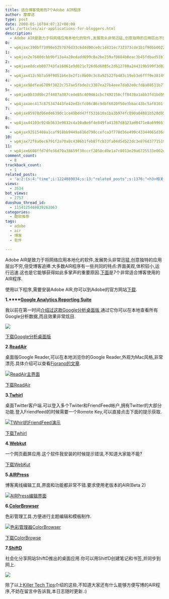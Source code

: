 ```yaml
---
title: 适合博客使用的7个Adobe AIR程序
author: 摩摩诘
type: post
date: 2008-05-16T04:07:32+00:00
url: /articles/air-applications-for-bloggers.html
description:
  - Adobe AIR是致力于将网络应用本地化的软件,发展势头非常迅猛,创意独特的应用层出不穷,倍受博客追捧.大多数AIR程序有一些共同的特点:界面美观,体积较小,运行迅速.这也是它能够获得如此多掌声的重要原因.下面是7个非常适合博客使用的AIR程序.
0:
  - wpAjaxc390bf73996e5257076d33c6d4d00ce0c1d431ec732373cde1b1f90bb0022eb9bbeeb28878d09d9d63e2c1f5cab5e5c5
1:
  - wpAjax2e7680dcbb9bf13a4a20edadd699c0a2be259af0684b8eac3b45fdbad51b7274db626b1b8d6e6435ac16602c9355c779
2:
  - wpAjaxe8dceb807743fa16061e9d021c726d6d6885c2d612780a244319b599f3d02586ead20c61d39378172f0f855e0b00a68c
3:
  - wpAjax412c9b7a59f9051b6e3e2f1c0b00c3c8a92522fb483c19eb3e6fff9e38149f07032d0d270d14b2597c34dda1f0ec2298
4:
  - wpAjax98dfea6709f3022c757ae5fbde2c3307ea27b4eee7da02e0cfd8a88511b77024c03491341177ca7585886e85ed6f362a
5:
  - wpAjax9b33d0bc2f4407a387ce4e85c409461cbc7492156cff8439a1abb3fd1bd597a048c1462cb8666d2cd9a82b9625faf380
6:
  - wpAjaxaec417c875347443fe42ed2cfc06c86c9dbf6020f50e3bbac43bc5af8101f74316f41212d64ce9f12f6b154aaaebbf11
7:
  - wpAjax05978d96ede6390c1ce49bdd47ff531610a1ba3b974fc890a84881b528d95745cf05d0aacbba1eff49ad364838de7a71
8:
  - wpAjax44103c924b3633e9832c4a10a8e6f4e849fa41287d8323ad8471e8a699651a09abc0145fff991570c58ed5ebe27d6df5
9:
  - wpAjax92515408a1caf918bb9449a816d790ccefca3f770d36e499c43344065d36a58cf55a2acc6ca66f60b1b2ae7524b2eac8
10:
  - wpAjax72f8a0ec6791f2a70a8c4386b1feb87fcb33fa04d5d522dc3e876d3771519952a63d736509005ce883a557ebbdb84b12
11:
  - wpAjax6608ffd7dfe36d70a38659f30cccf2050cd0e1a7c8013e29a6725533e002d85755344b01baca0ca266c2fbb3072cb112
comment_count:
  - 8
trackback_count:
  - 1
related_posts:
  - 'a:2:{s:4:"time";i:1224889034;s:13:"related_posts";s:1376:"<h3>相关日志</h3><ul class="related_post"><li><a href="http://www.digglife.cn/articles/custom-windows-interface-tools.html" title="9个工具打造焕然一新的Windows界面">9个工具打造焕然一新的Windows界面</a></li><li><a href="http://www.digglife.cn/articles/convert-powerpoint-flash.html" title="免费将Powerpoint转换为Flash">免费将Powerpoint转换为Flash</a></li><li><a href="http://www.digglife.cn/articles/alternative-for-windows-live-writer-juziyue.html" title="菊子曰博客离线编辑器Alpha 3 SP1评测">菊子曰博客离线编辑器Alpha 3 SP1评测</a></li><li><a href="http://www.digglife.cn/articles/starburn.html" title="免费刻录软件Starbun,不仅仅是刻录">免费刻录软件Starbun,不仅仅是刻录</a></li><li><a href="http://www.digglife.cn/articles/clean-up-desktop-improve-productivity-2.html" title="彻底清空桌面,让启动程序更加高效Part.2">彻底清空桌面,让启动程序更加高效Part.2</a></li><li><a href="http://www.digglife.cn/articles/clean-up-desktop-improve-productivity-1.html" title="彻底清空桌面,让启动程序更加高效Part.1">彻底清空桌面,让启动程序更加高效Part.1</a></li><li><a href="http://www.digglife.cn/articles/free-clipboard-manager-clipx.html" title="小巧的Windows剪切板管理器:ClipX">小巧的Windows剪切板管理器:ClipX</a></li></ul>";}'
views:
  - 3534
bot_views:
  - 2757
duoshuo_thread_id:
  - 1154125469839262063
categories:
  - 酷软推荐
tags:
  - adobe
  - air
  - 博客
  - 软件

---
```

Adobe AIR是致力于将网络应用本地化的软件,发展势头非常迅猛,创意独特的应用层出不穷,倍受博客追捧.大多数AIR程序有一些共同的特点:界面美观,体积较小,运行迅速.这也是它能够获得如此多掌声的重要原因.<a href="https://www.digglife.net/articles/air-applications-for-bloggers.html" target="_blank">下面</a>是7个非常适合博客使用的AIR程序.

使用以下程序,需要安装Adobe AIR,你可以到Adobe的官方网站<a title="下载Adobe AIR" href="http://get.adobe.com/air/" target="_blank">下载</a>.

<!--more-->

**1.****<a title="Google Analytics Reporting Suite" href="http://www.aboutnico.be/index.php/2008/05/06/updated-google-analytics-air-client-available/" target="_blank">Google Analytics Reporting Suite</a>**

我以前在第一时间<a title="介绍过这款Google分析桌面版" href="https://www.digglife.net/articles/google-analytics-air-beta1-released.html" target="_blank">介绍过这款Google分析桌面版</a>,通过它你可以在本地查看所有Google分析数据,而且效果非常炫目.

![][1]

<a title="下载Google分析桌面版" href="http://www.aboutnico.be/betasignup/download.php?gas3.air" target="_blank">下载Google分析桌面版</a>

**2.**<a title="ReadAir" href="http://code.google.com/p/readair/" target="_blank"><strong>ReadAir</strong></a>

桌面版Google Reader,可以在本地浏览你的Google Reader,外观为Mac风格,非常漂亮.具体介绍可以查看<a title="ReadAir: 基于Adobe AIR的Mac风格Google Reader客户端" href="http://www.gtalkme.com/share-web/read-air-lunched.html" target="_blank">Fiorano的文章</a>.

<a title="ReadAir" href="http://photo1.bababian.com/upload11/20080516/020EBB85E5656BF1F69AABDFE540B8CF.jpg" target="_blank"><img src="https://www.digglife.net/qiniu/2534/image/8620b46e46cb3910c4332336225b7b8a.jpg" alt="ReadAir主界面" /></a>

<a title="下载ReadAir" href="http://readair.googlecode.com/files/ReadAir.0.11.air" target="_blank">下载ReadAir</a>

**3.**<a title="Twhirl" href="http://www.twhirl.org/project/twhirl" target="_blank"><strong>Twhirl</strong></a>

桌面Twitter客户端.可以登入多个Twiiter和FriendFeed帐户,拥有Twitter的大部分功能.登入Friendfeed的时候需要一个Romote Key,可以直接点击下面的提示获取.

<a title="Twhirl" href="http://photo1.bababian.com/upload11/20080516/5F2E486279276F27EDB407C0E56D4617.jpg" target="_blank"><img src="https://www.digglife.net/qiniu/2534/image/6dc771a6a3150378a95a5be777f00d57.jpg" alt="TWhirl的FriendFeed演示" /></a>

<a title="下载Twhirl" href="http://twhirl.org/files/twhirl-0.8.1.air" target="_blank">下载Twhirl</a>

**4.**<a title="Webkut" href="http://toki-woki.net/p/WebKut/" target="_blank"><strong>Webkut</strong></a>

一个网页截屏应用.这个软件我安装的时候提示错误,不知道大家能不能?

<a title="WebKut下载" href="http://www.toki-woki.net/p/WebKut/WebKut-v1.1.air" target="_blank">下载WebKut</a>

**5.**<a title="AIRPress" href="http://www.airpress.org/?page_id=4" target="_blank"><strong>AIRPress</strong></a>

博客离线编辑工具,界面和功能都非常不错.要求使用老版本的AIR(Beta 2)

<a title="Airpress" href="http://photo1.bababian.com/upload11/20080516/E280A5804D618A4AAB41FAB9BF596545.jpg" target="_blank"><img src="https://www.digglife.net/qiniu/2534/image/bdc47206b45cb94eaf8a41a3acd6cc0e.jpg" alt="AIRPress编辑界面" /></a>

**6.**<a title="ColorBrowser" href="http://code.google.com/p/colorbrowser/" target="_blank"><strong>ColorBrowser</strong></a>

色彩管理工具.方便进行主题编辑和模板制作.

<a title="色彩管理器ColorBrowser" href="http://photo1.bababian.com/upload11/20080516/E4634ECB651522774C814A1FD0CEAA74.jpg" target="_blank"><img src="https://www.digglife.net/qiniu/2534/image/358b94d51ab23f1c18c739ecb907d5e6.jpg" alt="色彩管理器ColorBrowser" /></a>

<a title="下载ColorBrowse" href="http://colorbrowser.googlecode.com/files/ColorBrowser.air" target="_blank">下载ColorBrowse</a>

**7.**<a title="ShiftD" href="http://www.shifd.com/" target="_blank"><strong>ShiftD</strong></a>

社会化分享网站ShiftD推出的桌面应用.你可以用ShitfD创建笔记和书签,并同步到网上.

![][2]

除了以上<a title="Killer Tech Tips" href="http://www.killertechtips.com/2008/05/15/useful-adobe-air-software-applications-for-bloggers/" target="_blank">Killer Tech Tips</a>介绍的这些,不知道大家还有什么能够方便写博的AIR程序,不妨在留言中告诉我,本日志随时更新.:)

 [1]: https://www.digglife.net/wp-content/uploads/3/379/2007/09/site-overlay-thumb.png
 [2]: https://www.digglife.net/qiniu/2534/image/a94b93ed72d41aaaceedd1c80bf295bd.jpg
